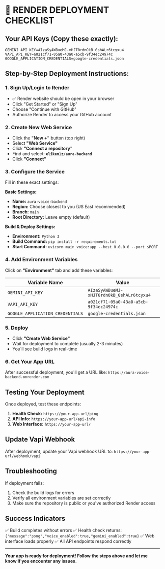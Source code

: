 # 🚀 RENDER DEPLOYMENT CHECKLIST

## Your API Keys (Copy these exactly):
```
GEMINI_API_KEY=AIzaSyAWBueMJ-xHJT0rdnOkB_0shALr6tcyxu4
VAPI_API_KEY=a021cf71-05a0-43a0-a5cb-9f34ec24974c
GOOGLE_APPLICATION_CREDENTIALS=google-credentials.json
```

## Step-by-Step Deployment Instructions:

### 1. Sign Up/Login to Render
- ✅ Render website should be open in your browser
- Click "Get Started" or "Sign Up"
- Choose "Continue with GitHub"
- Authorize Render to access your GitHub account

### 2. Create New Web Service
- Click the **"New +"** button (top right)
- Select **"Web Service"**
- Click **"Connect a repository"**
- Find and select: **`elikem1z/aura-backend`**
- Click **"Connect"**

### 3. Configure the Service
Fill in these exact settings:

**Basic Settings:**
- **Name:** `aura-voice-backend`
- **Region:** Choose closest to you (US East recommended)
- **Branch:** `main`
- **Root Directory:** Leave empty (default)

**Build & Deploy Settings:**
- **Environment:** `Python 3`
- **Build Command:** `pip install -r requirements.txt`
- **Start Command:** `uvicorn main_voice:app --host 0.0.0.0 --port $PORT`

### 4. Add Environment Variables
Click on **"Environment"** tab and add these variables:

| Variable Name | Value |
|---------------|-------|
| `GEMINI_API_KEY` | `AIzaSyAWBueMJ-xHJT0rdnOkB_0shALr6tcyxu4` |
| `VAPI_API_KEY` | `a021cf71-05a0-43a0-a5cb-9f34ec24974c` |
| `GOOGLE_APPLICATION_CREDENTIALS` | `google-credentials.json` |

### 5. Deploy
- Click **"Create Web Service"**
- Wait for deployment to complete (usually 2-3 minutes)
- You'll see build logs in real-time

### 6. Get Your App URL
After successful deployment, you'll get a URL like:
`https://aura-voice-backend.onrender.com`

## Testing Your Deployment

Once deployed, test these endpoints:

1. **Health Check:** `https://your-app-url/ping`
2. **API Info:** `https://your-app-url/api-info`
3. **Web Interface:** `https://your-app-url/`

## Update Vapi Webhook

After deployment, update your Vapi webhook URL to:
`https://your-app-url/webhook/vapi`

## Troubleshooting

If deployment fails:
1. Check the build logs for errors
2. Verify all environment variables are set correctly
3. Make sure the repository is public or you've authorized Render access

## Success Indicators

✅ Build completes without errors
✅ Health check returns: `{"message":"pong","voice_enabled":true,"gemini_enabled":true}`
✅ Web interface loads properly
✅ All API endpoints respond correctly

---

**Your app is ready for deployment! Follow the steps above and let me know if you encounter any issues.** 